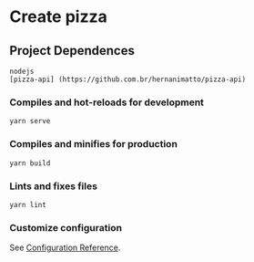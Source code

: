 # Create pizza

## Project Dependences

```
nodejs
[pizza-api] (https://github.com.br/hernanimatto/pizza-api)
```

### Compiles and hot-reloads for development

```
yarn serve
```

### Compiles and minifies for production

```
yarn build
```

### Lints and fixes files

```
yarn lint
```

### Customize configuration

See [Configuration Reference](https://cli.vuejs.org/config/).
